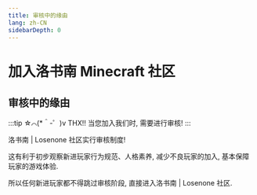 ```yaml
---
title: 审核中的缘由
lang: zh-CN
sidebarDepth: 0
---
```


# 加入洛书南 Minecraft 社区

## 审核中的缘由

:::tip ☆⌒(\*＾-゜)v THX!!
当您加入我们时, 需要进行审核!
:::

洛书南 | Losenone 社区实行审核制度!

这有利于初步观察新进玩家行为规范、人格素养, 减少不良玩家的加入, 基本保障玩家的游戏体验.

所以任何新进玩家都不得跳过审核阶段, 直接进入洛书南 | Losenone 社区.

